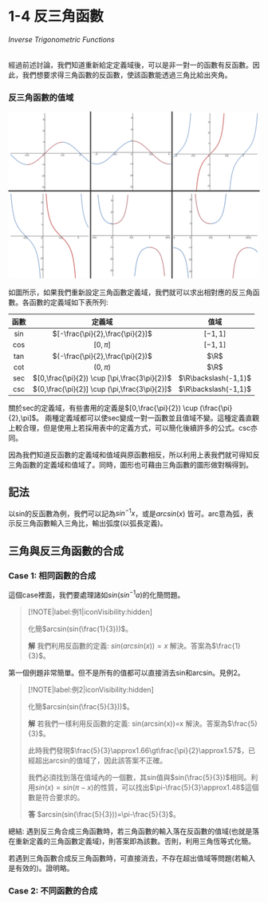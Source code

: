 # 1-4 反三角函數

###### Inverse Trigonometric Functions

經過前述討論，我們知道重新給定定義域後，可以是非一對一的函數有反函數。因此，我們想要求得三角函數的反函數，使該函數能透過三角比給出夾角。

### 反三角函數的值域

![](https://raw.githubusercontent.com/Edu108/Calculus/main/book_sources/articles/pics/1-3-2.png)

如圖所示，如果我們重新設定三角函數定義域，我們就可以求出相對應的反三角函數。各函數的定義域如下表所列:

| 函數  | 定義域                                           | 值域                   |
|:---:|:---------------------------------------------:|:--------------------:|
| sin | $[-\frac{\pi}{2},\frac{\pi}{2}]$              | $[-1,1]$             |
| cos | $[0,\pi]$                                     | $[-1,1]$             |
| tan | $(-\frac{\pi}{2},\frac{\pi}{2})$              | $\R$                 |
| cot | $(0,\pi)$                                     | $\R$                 |
| sec | $[0,\frac{\pi}{2}) \cup [\pi,\frac{3\pi}{2})$ | $\R\backslash(-1,1)$ |
| csc | $(0,\frac{\pi}{2}] \cup (\pi,\frac{3\pi}{2}]$ | $\R\backslash(-1,1)$ |

關於sec的定義域，有些書用的定義是$[0,\frac{\pi}{2}) \cup (\frac{\pi}{2},\pi]$。 兩種定義域都可以使sec變成一對一函數並且值域不變。這種定義直觀上較合理，但是使用上若採用表中的定義方式，可以簡化後續許多的公式。csc亦同。

因為我們知道反函數的定義域和值域與原函數相反，所以利用上表我們就可得知反三角函數的定義域和值域了。同時，圖形也可藉由三角函數的圖形做對稱得到。

## 記法

以sin的反函數為例，我們可以記為$sin^{-1}x$，或是$arcsin(x)$ 皆可。arc意為弧，表示反三角函數輸入三角比，輸出弧度(以弧長定義)。

## 三角與反三角函數的合成

### Case 1: 相同函數的合成

這個case裡面，我們要處理諸如$sin(sin^{-1}a)$的化簡問題。

> [!NOTE|label:例1|iconVisibility:hidden] 
> 
> 化簡$arcsin(sin(\frac{1}{3}))$。
> 
> **解** 我們利用反函數的定義: $sin(arcsin(x))=x$ 解決。答案為$\frac{1}{3}$。

第一個例題非常簡單。但不是所有的值都可以直接消去sin和arcsin。見例2。

> [!NOTE|label:例2|iconVisibility:hidden]
> 
> 化簡$arcsin(sin(\frac{5}{3}))$。
> 
> **解** 若我們一樣利用反函數的定義: sin(arcsin(x))=x 解決。答案為$\frac{5}{3}$。
> 
> 此時我們發現$\frac{5}{3}\approx1.66\gt\frac{\pi}{2}\approx1.57$，已經超出arcsin的值域了，因此該答案不正確。
> 
> 我們必須找到落在值域內的一個數，其sin值與$sin(\frac{5}{3})$相同。利用$sin(x)=sin(\pi-x)$的性質，可以找出$\pi-\frac{5}{3}\approx1.48$這個數是符合要求的。
> 
> **答** $arcsin(sin(\frac{5}{3}))=\pi-\frac{5}{3}$。

總結: 遇到反三角合成三角函數時，若三角函數的輸入落在反函數的值域(也就是落在重新定義的三角函數定義域)，則答案即為該數。否則，利用三角恆等式化簡。

若遇到三角函數合成反三角函數時，可直接消去，不存在超出值域等問題(若輸入是有效的)。證明略。

### Case 2: 不同函數的合成

### 
